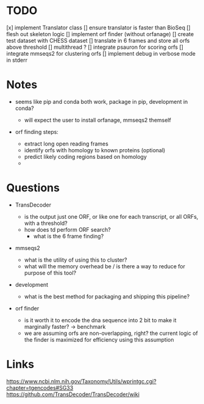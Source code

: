  
# TODO
[x] implement Translator class
    [] ensure translator is faster than BioSeq 
[] flesh out skeleton logic
[] implement orf finder (without orfanage)
    [] create test dataset with CHESS dataset
    [] translate in 6 frames and store all orfs above threshold
    [] multithread ? 
[] integrate psauron for scoring orfs
[] integrate mmseqs2 for clustering orfs
[] implement debug in verbose mode in stderr

# Notes
- seems like pip and conda both work, package in pip, development in conda?
    - will expect the user to install orfanage, mmseqs2 themself

- orf finding steps:
    - extract long open reading frames
    - identify orfs with homology to known proteins (optional)
    - predict likely coding regions based on homology
    - 


# Questions
- TransDecoder
    - is the output just one ORF, or like one for each transcript, or all ORFs, with a threshold?
    - how does td perform ORF search? 
        - what is the 6 frame finding? 

- mmseqs2
    - what is the utility of using this to cluster?
    - what will the memory overhead be / is there a way to reduce for purpose of this tool? 

- development
    - what is the best method for packaging and shipping this pipeline?

- orf finder
    - is it worth it to encode the dna sequence into 2 bit to make it marginally faster? -> benchmark
    - we are assuming orfs are non-overlapping, right? the current logic of the finder is maximized for efficiency using this assumption


# Links
https://www.ncbi.nlm.nih.gov/Taxonomy/Utils/wprintgc.cgi?chapter=tgencodes#SG33
https://github.com/TransDecoder/TransDecoder/wiki